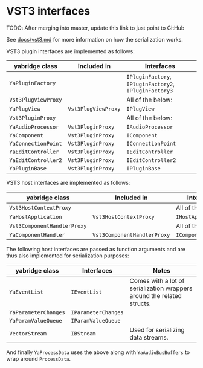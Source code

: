 # VST3 interfaces

TODO: After merging into master, update this link to just point to GitHub

See [docs/vst3.md](../../../../docs/vst3.md) for more information on how the
serialization works.

VST3 plugin interfaces are implemented as follows:

| yabridge class      | Included in         | Interfaces                                             |
| ------------------- | ------------------- | ------------------------------------------------------ |
| `YaPluginFactory`   |                     | `IPluginFactory`, `IPluginFactory2`, `IPluginFactory3` |
| `Vst3PlugViewProxy` |                     | All of the below:                                      |
| `YaPlugView`        | `Vst3PlugViewProxy` | `IPlugView`                                            |
| `Vst3PluginProxy`   |                     | All of the below:                                      |
| `YaAudioProcessor`  | `Vst3PluginProxy`   | `IAudioProcessor`                                      |
| `YaComponent`       | `Vst3PluginProxy`   | `IComponent`                                           |
| `YaConnectionPoint` | `Vst3PluginProxy`   | `IConnectionPoint`                                     |
| `YaEditController`  | `Vst3PluginProxy`   | `IEditController`                                      |
| `YaEditController2` | `Vst3PluginProxy`   | `IEditController2`                                     |
| `YaPluginBase`      | `Vst3PluginProxy`   | `IPluginBase`                                          |

VST3 host interfaces are implemented as follows:

| yabridge class              | Included in                 | Interfaces          |
| --------------------------- | --------------------------- | ------------------- |
| `Vst3HostContextProxy`      |                             | All of the below:   |
| `YaHostApplication`         | `Vst3HostContextProxy`      | `IHostApplication`  |
| `Vst3ComponentHandlerProxy` |                             | All of the below:   |
| `YaComponentHandler`        | `Vst3ComponentHandlerProxy` | `IComponentHandler` |

The following host interfaces are passed as function arguments and are thus also
implemented for serialization purposes:

| yabridge class       | Interfaces          | Notes                                                                  |
| -------------------- | ------------------- | ---------------------------------------------------------------------- |
| `YaEventList`        | `IEventList`        | Comes with a lot of serialization wrappers around the related structs. |
| `YaParameterChanges` | `IParameterChanges` |                                                                        |
| `YaParamValueQueue`  | `IParamValueQueue`  |                                                                        |
| `VectorStream`       | `IBStream`          | Used for serializing data streams.                                     |

And finally `YaProcessData` uses the above along with `YaAudioBusBuffers` to
wrap around `ProcessData`.
